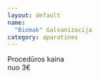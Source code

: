 ```yaml
---
layout: default
name: 
  "Biomak" Galvanizacija
category: aparatines
---
```


<p><div class="name-tag">Procedūros kaina</div><div class="price-tag">nuo 3€</div></p>